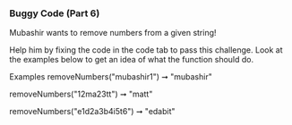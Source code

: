 ### Buggy Code (Part 6)

Mubashir wants to remove numbers from a given string!

Help him by fixing the code in the code tab to pass this challenge. Look at the examples below to get an idea of what the function should do.

Examples
removeNumbers("mubashir1") ➞ "mubashir"

removeNumbers("12ma23tt") ➞ "matt"

removeNumbers("e1d2a3b4i5t6") ➞ "edabit"
